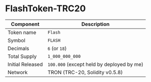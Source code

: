 # FlashToken-TRC20


| Component        | Description                              |
| ---------------- | ---------------------------------------- |
| Token name       | `Flash`                                  |
| Symbol           | `FLASH`                                  |
| Decimals         | `6` (or `18`) |
| Total Supply     | `1_000_000_000`                          |
| Initial Released | `100.000` (except held by deployed by me)|
| Network          | TRON (TRC-20, Solidity v0.5.8)           |
